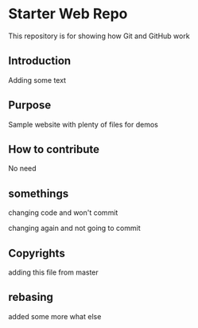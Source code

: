 # Starter Web Repo

This repository is for showing how Git and GitHub work

## Introduction

Adding some text

## Purpose

Sample website with plenty of files for demos


## How to contribute
No need

## somethings

changing code and won't commit

changing again and not going to commit

## Copyrights
adding this file from master

## rebasing
added some more
what else